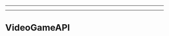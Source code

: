---------------------------------------------------------------------------------------------
-------------------------------------------------------
# VideoGameAPI
